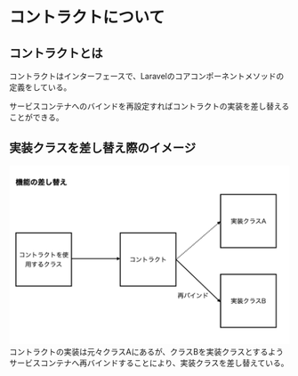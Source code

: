 # コントラクトについて
## コントラクトとは
コントラクトはインターフェースで、Laravelのコアコンポーネントメソッドの定義をしている。

サービスコンテナへのバインドを再設定すればコントラクトの実装を差し替えることができる。

## 実装クラスを差し替え際のイメージ
![](contract.png)
コントラクトの実装は元々クラスAにあるが、クラスBを実装クラスとするようサービスコンテナへ再バインドすることにより、実装クラスを差し替えている。